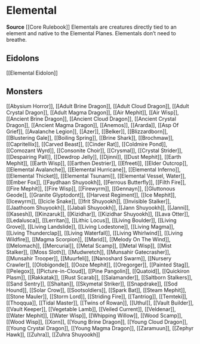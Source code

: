 ﻿---
id: '57'
name: Elemental
rarity: Common
source: '[[DATABASE/source/Core Rulebook|Core Rulebook]]'
trait:
- Elemental
type: Trait

---
# Elemental

**Source** [[Core Rulebook]] 
Elementals are creatures directly tied to an element and native to the Elemental Planes. Elementals don’t need to breathe.

## Eidolons

[[Elemental Eidolon]]

## Monsters

[[Abysium Horror]], [[Adult Brine Dragon]], [[Adult Cloud Dragon]], [[Adult Crystal Dragon]], [[Adult Magma Dragon]], [[Air Mephit]], [[Air Wisp]], [[Ancient Brine Dragon]], [[Ancient Cloud Dragon]], [[Ancient Crystal Dragon]], [[Ancient Magma Dragon]], [[Anemos]], [[Ararda]], [[Asp Of Grief]], [[Avalanche Legion]], [[Azer]], [[Belker]], [[Blizzardborn]], [[Blustering Gale]], [[Boiling Spring]], [[Brine Shark]], [[Brochmaw]], [[Capritellix]], [[Carved Beast]], [[Cinder Rat]], [[Coldmire Pond]], [[Comozant Wyrd]], [[Consonite Choir]], [[Crysmal]], [[Crystal Strider]], [[Despairing Pall]], [[Dewdrop Jelly]], [[Djinni]], [[Dust Mephit]], [[Earth Mephit]], [[Earth Wisp]], [[Earthen Destrier]], [[Efreeti]], [[Elder Outcrop]], [[Elemental Avalanche]], [[Elemental Hurricane]], [[Elemental Inferno]], [[Elemental Thicket]], [[Elemental Tsunami]], [[Elemental Vessel, Water]], [[Ember Fox]], [[Faydhaan Shuyookh]], [[Ferrous Butterfly]], [[Filth Fire]], [[Fire Mephit]], [[Fire Wisp]], [[Firewyrm]], [[Gennayn]], [[Gluttonous Geode]], [[Granite Glyptodont]], [[Harvest Regiment]], [[Ice Mephit]], [[Icewyrm]], [[Icicle Snake]], [[Ifrit Shuyookh]], [[Invisible Stalker]], [[Jaathoom Shuyookh]], [[Jabali Shuyookh]], [[Jann Shuyookh]], [[Janni]], [[Kasesh]], [[Kinzaruk]], [[Kizidhar]], [[Kizidhar Shuyookh]], [[Lava Otter]], [[Ledalusca]], [[Lerritan]], [[Lithic Locus]], [[Living Boulder]], [[Living Grove]], [[Living Landslide]], [[Living Lodestone]], [[Living Magma]], [[Living Thunderclap]], [[Living Waterfall]], [[Living Whirlwind]], [[Living Wildfire]], [[Magma Scorpion]], [[Marid]], [[Melody On The Wind]], [[Melomach]], [[Mercurial]], [[Metal Scamp]], [[Metal Wisp]], [[Mist Stalker]], [[Moss Sloth]], [[Mudwretch]], [[Munsahir Gatecrasher]], [[Munsahir Trooper]], [[Muurfeli]], [[Nanoshard Swarm]], [[Nursery Crawler]], [[Olobigonde]], [[Ooze Mephit]], [[Oregorger]], [[Painted Stag]], [[Pelegox]], [[Picture-in-Cloud]], [[Pine Pangolin]], [[Quatoid]], [[Quickiron Plasm]], [[Rakkatak]], [[Rust Scarab]], [[Salamander]], [[Saltborn Stalkers]], [[Sand Sentry]], [[Shaitan]], [[Skymetal Striker]], [[Snapdrake]], [[Sod Hound]], [[Solar Crow]], [[Sootsoldiers]], [[Spark Bat]], [[Steam Mephit]], [[Stone Mauler]], [[Storm Lord]], [[Striding Fire]], [[Tantriog]], [[Temteki]], [[Thoqqua]], [[Tidal Master]], [[Twins of Rowan]], [[Uthul]], [[Vault Builder]], [[Vault Keeper]], [[Vegetable Lamb]], [[Veiled Current]], [[Veldenar]], [[Water Mephit]], [[Water Wisp]], [[Whipping Willow]], [[Wood Scamp]], [[Wood Wisp]], [[Xorn]], [[Young Brine Dragon]], [[Young Cloud Dragon]], [[Young Crystal Dragon]], [[Young Magma Dragon]], [[Zaramuun]], [[Zephyr Hawk]], [[Zuhra]], [[Zuhra Shuyookh]]